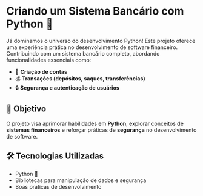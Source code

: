 # Criando um Sistema Bancário com Python 🚀

Já dominamos o universo do desenvolvimento Python! Este projeto oferece uma experiência prática no desenvolvimento de software financeiro. Contribuindo com um sistema bancário completo, abordando funcionalidades essenciais como:

- 📌 **Criação de contas**
- 💰 **Transações (depósitos, saques, transferências)**
- 🔒 **Segurança e autenticação de usuários**

## 🎯 Objetivo

O projeto visa aprimorar habilidades em **Python**, explorar conceitos de **sistemas financeiros** e reforçar práticas de **segurança** no desenvolvimento de software.

## 🛠️ Tecnologias Utilizadas

- Python 🐍
- Bibliotecas para manipulação de dados e segurança
- Boas práticas de desenvolvimento
